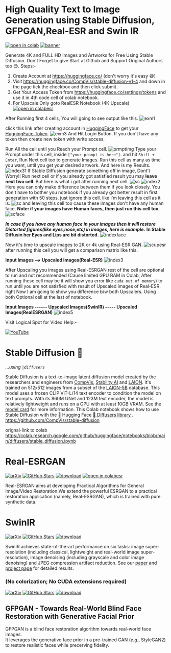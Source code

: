 # **High Quality Text to Image Generation using Stable Diffusion, GFPGAN,Real-ESR and Swin IR**


[![open in colab](https://colab.research.google.com/assets/colab-badge.svg)](https://colab.research.google.com/github/HemantKArya/HqStableDiffusionColab/blob/main/HighQuality_Text2Image_Stable_Diffusion_ls.ipynb)
[![banner](./doc/bannerls.jpg)](https://www.instagram.com/iamhemantindia)

Generate 4K and FULL HD Images and Artworks for Free Using Stable Diffusion. Don't Forget to give Start at Github and Support Original Authors too 😊.
Steps:-
1. Create Account at https://huggingface.co/ (don't worry it's easy 😅)
2. Visit https://huggingface.co/CompVis/stable-diffusion-v1-4 and down in the page tick the checkbox and then click submit.
3. Get Your Access Token from https://huggingface.co/settings/tokens and use it in 4th code cell of colab notebook.
4. For Upscale Only goto RealESR Notebook (4K Upscale)[![open in colabesr](https://colab.research.google.com/assets/colab-badge.svg)](https://colab.research.google.com/github/HemantKArya/HqStableDiffusionColab/blob/main/RealESR_Upscale.ipynb)
 
 After Running first 4 cells, You will going to see output like this.
![exm1](./doc/sc7.png)

click this link after creating account in [HuggingFace](https://huggingface.co/) to get your [HuggingFace Token](https://huggingface.co/settings/tokens). 
![exm3](./doc/sc8.png)
And Hit Login Button. If you don't have any token then create new token with write access.

Run All the cell until you Reach your Prompt cell.
![prmptimg](./doc/sc9.png)
Type your Prompt under this cell, inside ``["your prompt is here"]``. and hit ``Shift + Enter``, Run Next cell too to generate Images.
Run this cell as many as time you want, until you get your desired artwork. And here is my Results.
![index31](./doc/index31.png)
If Stable Diffusion generate something off in image, Dont't Worry!! Run next cell or if you already got satisfied result you may **leave next two cell**. But here is what i got after running next cell.
![sc](./doc/sc2.png)
![index2](./doc/index32.png)
Here you can only make difference between them if you look closely. You don't have to bother you notebook if you already got better result in first generation with 50 steps. just ignore this cell.
like i'm leaving this cell as it is.
![sc](./doc/sc10.png)
and leaving this cell too cause these images don't have any human face. **Note: if your images have Human faces, then just run this cell too**.
![scface](./doc/sc3.png)


 ***In case if you have any human face in your images then it will restore Distorted figures(like eyes,nose,etc) in images, here is example.***  **In Stable Diffusin her Eyes and Lips are bit distorted.**
 ![indexface](./doc/indexface.jpg)



Now it's time to upscale images to 2K or 4k using Real-ESR GAN.
![scupesr](./doc/sc4.png)
after running this cell you will get a comparison matrix like this.

**Input Images --> Upscaled Images(Real-ESR)**
![index3](./doc/index33.png)

After Upscaling you images using Real-ESRGAN rest of the cell are optional to run and not recommended (Cause limited GPU RAM in Colab, After running these cell may be it will show you error like ``cuda out of memory``) to run until you are not satisfied with result of Upscaled images of Real-ESR.
right Now I am going to show you difference b/w both Upscalers.
Using both Optional cell at the last of notebook.

**Input Images ------ Upscaled Images(SwinIR) ----- Upscaled Images(RealESRGAN)**
![index5](./doc/index35.png)

Visit Logical Spot for Video Help:-

 [![YouTube](https://img.shields.io/badge/YouTube-%23FF0000.svg?style=for-the-badge&logo=YouTube&logoColor=white)](https://www.youtube.com/c/LogicalSpot)
 
 
 # **Stable Diffusion** 🎨 
*...using `🧨diffusers`*

Stable Diffusion is a text-to-image latent diffusion model created by the researchers and engineers from [CompVis](https://github.com/CompVis), [Stability AI](https://stability.ai/) and [LAION](https://laion.ai/). It's trained on 512x512 images from a subset of the [LAION-5B](https://laion.ai/blog/laion-5b/) database. This model uses a frozen CLIP ViT-L/14 text encoder to condition the model on text prompts. With its 860M UNet and 123M text encoder, the model is relatively lightweight and runs on a GPU with at least 10GB VRAM.
See the [model card](https://huggingface.co/CompVis/stable-diffusion) for more information.
This Colab notebook shows how to use Stable Diffusion with the 🤗 Hugging Face [🧨 Diffusers library](https://github.com/huggingface/diffusers) . 
https://github.com/CompVis/stable-diffusion

orignal-link to colab https://colab.research.google.com/github/huggingface/notebooks/blob/main/diffusers/stable_diffusion.ipynb

# **Real-ESRGAN**
[![arXiv](https://img.shields.io/badge/arXiv-Paper-<COLOR>.svg)](https://arxiv.org/abs/2107.10833)
[![GitHub Stars](https://img.shields.io/github/stars/xinntao/Real-ESRGAN?style=social)](https://github.com/xinntao/Real-ESRGAN)
[![download](https://img.shields.io/github/downloads/xinntao/Real-ESRGAN/total.svg)](https://github.com/xinntao/Real-ESRGAN/releases)
[![open in colabesr](https://colab.research.google.com/assets/colab-badge.svg)](https://colab.research.google.com/github/HemantKArya/HqStableDiffusionColab/blob/main/RealESR_Upscale.ipynb)
 

Real-ESRGAN aims at developing Practical Algorithms for General Image/Video Restoration.We extend the powerful ESRGAN to a practical restoration application (namely, Real-ESRGAN), which is trained with pure synthetic data.

# **SwinIR**
[![arXiv](https://img.shields.io/badge/arXiv-Paper-<COLOR>.svg)](https://arxiv.org/abs/2108.10257)
[![GitHub Stars](https://img.shields.io/github/stars/JingyunLiang/SwinIR?style=social)](https://github.com/JingyunLiang/SwinIR)
[![download](https://img.shields.io/github/downloads/JingyunLiang/SwinIR/total.svg)](https://github.com/JingyunLiang/SwinIR/releases)

SwinIR achieves state-of-the-art performance on six tasks: image super-resolution (including classical, lightweight and real-world image super-resolution), image denoising (including grayscale and color image denoising) and JPEG compression artifact reduction. See our [paper](https://arxiv.org/abs/2108.10257) and [project page](https://github.com/JingyunLiang/SwinIR) for detailed results.

### (No colorization; No CUDA extensions required)

[![arXiv](https://img.shields.io/badge/arXiv-Paper-<COLOR>.svg)](https://arxiv.org/abs/2101.04061)
[![GitHub Stars](https://img.shields.io/github/stars/TencentARC/GFPGAN?style=social)](https://github.com/TencentARC/GFPGAN)
[![download](https://img.shields.io/github/downloads/TencentARC/GFPGAN/total.svg)](https://github.com/TencentARC/GFPGAN/releases)

## **GFPGAN** - Towards Real-World Blind Face Restoration with Generative Facial Prior

GFPGAN is a blind face restoration algorithm towards real-world face images. <br>
It leverages the generative face prior in a pre-trained GAN (*e.g.*, StyleGAN2) to restore realistic faces while precerving fidelity. <br>



